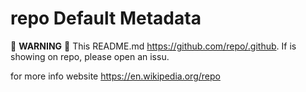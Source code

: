 # repo Default Metadata

:rotating_light: **WARNING** :rotating_light: This README.md https://github.com/repo/.github. If is showing on repo, please open an issu.

for more info website https://en.wikipedia.org/repo
